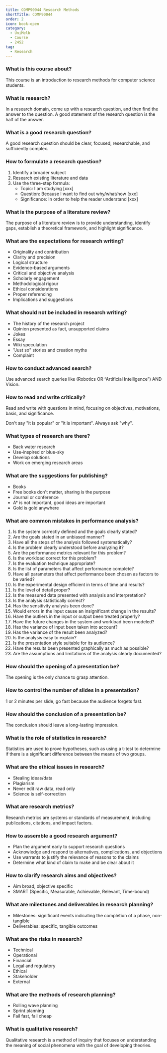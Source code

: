 ```yaml
---
title: COMP90044 Research Methods
shortTitle: COMP90044
order: 2
icon: book-open
category:
  - UniMelb
  - Course
  - 24S2
tag:
  - Research
---
```


### What is this course about?

This course is an introduction to research methods for computer science students. 

### What is research?

In a research domain, come up with a research question, and then find the answer to the question. A good statement of the research question is the half of the answer. 

### What is a good research question?

A good research question should be clear, focused, researchable, and sufficiently complex.

### How to formulate a research question?

1. Identify a broader subject
2. Research existing literature and data
3. Use the three-step formula:
   - Topic: I am studying [xxx]
   - Question: Because I want to find out why/what/how [xxx]
   - Significance: In order to help the reader understand [xxx]

### What is the purpose of a literature review?

The purpose of a literature review is to provide understanding, identify gaps, establish a theoretical framework, and highlight significance.

### What are the expectations for research writing?

- Originality and contribution
- Clarity and precision
- Logical structure
- Evidence-based arguments
- Critical and objective analysis
- Scholarly engagement
- Methodological rigour
- Ethical considerations
- Proper referencing
- Implications and suggestions

### What should not be included in research writing?

- The history of the research project
- Opinion presented as fact, unsupported claims
- Jokes
- Essay
- Wiki speculation
- "Just so" stories and creation myths
- Complaint

### How to conduct advanced search?

Use advanced search queries like (Robotics OR “Artificial Intelligence”) AND Vision.

### How to read and write critically?

Read and write with questions in mind, focusing on objectives, motivations, basis, and significance.

Don't say "it is popular" or "it is important". Always ask "why".

### What types of research are there?

- Back water research
- Use-inspired or blue-sky
- Develop solutions
- Work on emerging research areas

### What are the suggestions for publishing?

- Books
- Free books don't matter, sharing is the purpose
- Journal or conference
- A* is not important, good ideas are important
- Gold is gold anywhere

### What are common mistakes in performance analysis?

1. Is the system correctly defined and the goals clearly stated?
2. Are the goals stated in an unbiased manner?
3. Have all the steps of the analysis followed systematically?
4. Is the problem clearly understood before analyzing it?
5. Are the performance metrics relevant for this problem?
6. Is the workload correct for this problem?
7. Is the evaluation technique appropriate?
8. Is the list of parameters that affect performance complete?
9. Have all parameters that affect performance been chosen as factors to be varied?
10. Is the experimental design efficient in terms of time and results?
11. Is the level of detail proper?
12. Is the measured data presented with analysis and interpretation?
13. Is the analysis statistically correct?
14. Has the sensitivity analysis been done?
15. Would errors in the input cause an insignificant change in the results?
16. Have the outliers in the input or output been treated properly?
17. Have the future changes in the system and workload been modeled?
18. Has the variance of input been taken into account?
19. Has the variance of the result been analyzed?
20. Is the analysis easy to explain?
21. Is the presentation style suitable for its audience?
22. Have the results been presented graphically as much as possible?
23. Are the assumptions and limitations of the analysis clearly documented?

### How should the opening of a presentation be?

The opening is the only chance to grasp attention.

### How to control the number of slides in a presentation?

1 or 2 minutes per slide, go fast because the audience forgets fast.

### How should the conclusion of a presentation be?

The conclusion should leave a long-lasting impression.

### What is the role of statistics in research?

Statistics are used to prove hypotheses, such as using a t-test to determine if there is a significant difference between the means of two groups.

### What are the ethical issues in research?

- Stealing ideas/data
- Plagiarism
- Never edit raw data, read only
- Science is self-correction

### What are research metrics?

Research metrics are systems or standards of measurement, including publications, citations, and impact factors.

### How to assemble a good research argument?

- Plan the argument early to support research questions
- Acknowledge and respond to alternatives, complications, and objections
- Use warrants to justify the relevance of reasons to the claims
- Determine what kind of claim to make and be clear about it

### How to clarify research aims and objectives?

- Aim broad, objective specific
- SMART (Specific, Measurable, Achievable, Relevant, Time-bound)

### What are milestones and deliverables in research planning?

- Milestones: significant events indicating the completion of a phase, non-tangible
- Deliverables: specific, tangible outcomes

### What are the risks in research?

- Technical
- Operational
- Financial
- Legal and regulatory
- Ethical
- Stakeholder
- External

### What are the methods of research planning?

- Rolling wave planning
- Sprint planning
- Fail fast, fail cheap

### What is qualitative research?

Qualitative research is a method of inquiry that focuses on understanding the meaning of social phenomena with the goal of developing theories.